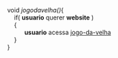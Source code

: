 void <i>jogodavelha()</i>{<br>
&nbsp;&nbsp;&nbsp;&nbsp;if( <b>usuario</b> querer <b>website</b> )<br>
&nbsp;&nbsp;&nbsp;&nbsp;{<br>
   &nbsp;&nbsp;&nbsp;&nbsp;&nbsp;&nbsp;&nbsp;&nbsp;&nbsp;&nbsp;<b>usuario</b> acessa [jogo-da-velha](https://jogo-da-velha-rouge-chi.vercel.app)<br>
&nbsp;&nbsp;&nbsp;&nbsp;}<br>
}
